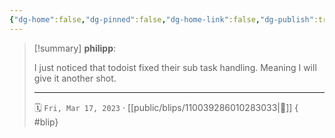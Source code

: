 ```yaml
---
{"dg-home":false,"dg-pinned":false,"dg-home-link":false,"dg-publish":true,"type":"blip","disabled rules":["yaml-title","yaml-title-alias","file-name-heading"],"title":"philipp on mastodon @ 2023-03-17","created-date":"2023-03-17T15:17:33","id":110039286010283040,"updated-date":"2025-05-02T08:50:43","dg-path":"blips/110039286010283033.md","permalink":"/blips/110039286010283033/","dgPassFrontmatter":true}
---
```


> [!summary] **philipp**:
>
> I just noticed that todoist fixed their sub task handling. Meaning I will give it another shot.
> - - -
>
> 🗓️ `Fri, Mar 17, 2023` · [[public/blips/110039286010283033\|🔗]]
{ #blip}

